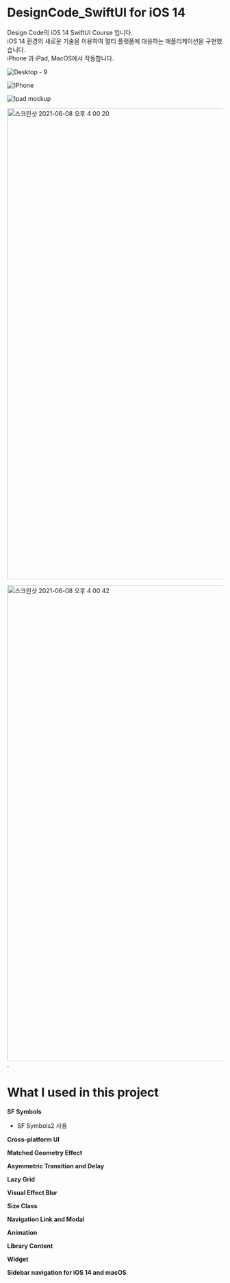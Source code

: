 # DesignCode_SwiftUI for iOS 14
  Design Code의 iOS 14 SwiftUI Course 입니다.  
  iOS 14 환경의 새로운 기술을 이용하여 멀티 플랫폼에 대응하는 애플리케이션을 구현했습니다.  
  iPhone 과 iPad, MacOS에서 작동합니다.  

  ![Desktop - 9](https://user-images.githubusercontent.com/61834038/121177467-63ce9800-c898-11eb-8f18-b50fb3debb56.png)


![IPhone](https://user-images.githubusercontent.com/61834038/121177499-6af5a600-c898-11eb-948f-afd7b9d9f0fc.png)

![Ipad mockup](https://user-images.githubusercontent.com/61834038/121177517-72b54a80-c898-11eb-8954-b7a6df0a7240.png)

<img width="1098" alt="스크린샷 2021-06-08 오후 4 00 20" src="https://user-images.githubusercontent.com/61834038/121177533-78ab2b80-c898-11eb-8f95-7c42d3dc487e.png">

<img width="1109" alt="스크린샷 2021-06-08 오후 4 00 42" src="https://user-images.githubusercontent.com/61834038/121177558-82cd2a00-c898-11eb-9efb-2b4b1ee16f57.png">. 
  
# What I used in this project
**SF Symbols**
  - SF Symbols2 사용
 
**Cross-platform UI**
  
  
**Matched Geometry Effect**
 
  
**Asymmetric Transition and Delay**
 
  
**Lazy Grid**
  
  
**Visual Effect Blur**
 
  
**Size Class**
   
  
**Navigation Link and Modal**
 
  
**Animation**
  
  
**Library Content**
 
  
**Widget**  


**Sidebar navigation for iOS 14 and macOS**
